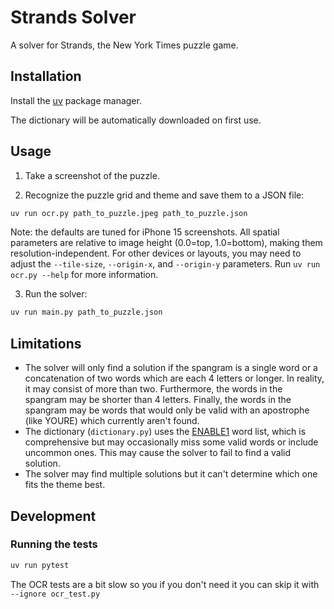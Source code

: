 # Strands Solver

A solver for Strands, the New York Times puzzle game.

## Installation

Install the [uv](https://docs.astral.sh/uv/) package manager.

The dictionary will be automatically downloaded on first use.

## Usage

1. Take a screenshot of the puzzle.

2. Recognize the puzzle grid and theme and save them to a JSON file:

```bash
uv run ocr.py path_to_puzzle.jpeg path_to_puzzle.json
```

Note: the defaults are tuned for iPhone 15 screenshots. All spatial parameters are relative to image height (0.0=top, 1.0=bottom), making them resolution-independent. For other devices or layouts, you may need to adjust the `--tile-size`, `--origin-x`, and `--origin-y` parameters. Run `uv run ocr.py --help` for more information.

3. Run the solver:

```bash
uv run main.py path_to_puzzle.json
```

## Limitations

- The solver will only find a solution if the spangram is a single word or a concatenation of two words which are each 4 letters or longer. In reality, it may consist of more than two. Furthermore, the words in the spangram may be shorter than 4 letters. Finally, the words in the spangram may be words that would only be valid with an apostrophe (like YOURE) which currently aren't found.
- The dictionary (`dictionary.py`) uses the [ENABLE1](https://rressler.quarto.pub/i_data_sets/data_word_lists.html) word list, which is comprehensive but may occasionally miss some valid words or include uncommon ones. This may cause the solver to fail to find a valid solution.
- The solver may find multiple solutions but it can't determine which one fits the theme best.

## Development

### Running the tests

```bash
uv run pytest
```

The OCR tests are a bit slow so you if you don't need it you can skip it with `--ignore ocr_test.py`
